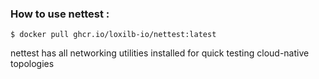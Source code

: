 ### How to use nettest :
```
$ docker pull ghcr.io/loxilb-io/nettest:latest
```
nettest has all networking utilities installed for quick testing cloud-native topologies

